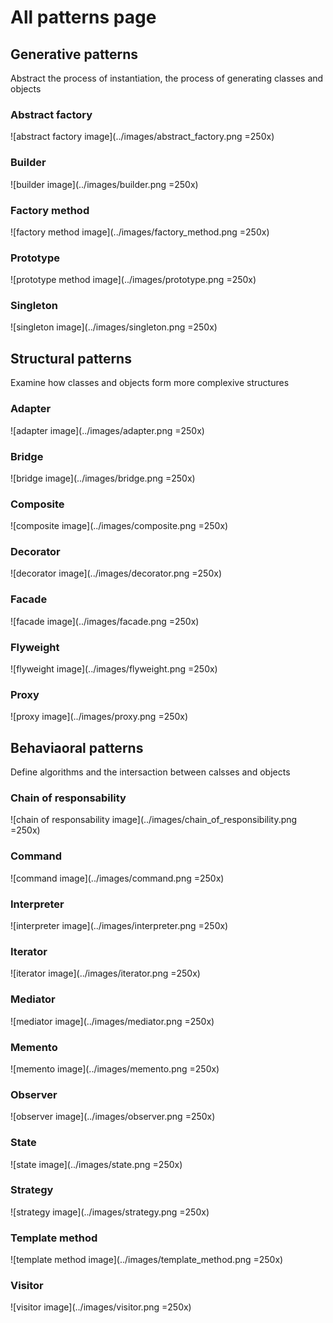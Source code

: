 # All patterns page

## Generative patterns

Abstract the process of instantiation, the process of generating classes and objects

### Abstract factory

![abstract factory image](../images/abstract_factory.png =250x)

### Builder

![builder image](../images/builder.png =250x)

### Factory method

![factory method image](../images/factory_method.png =250x)

### Prototype

![prototype method image](../images/prototype.png =250x)

### Singleton

![singleton image](../images/singleton.png =250x)

## Structural patterns

Examine how classes and objects form more complexive structures

### Adapter

![adapter image](../images/adapter.png =250x)

### Bridge

![bridge image](../images/bridge.png =250x)

### Composite

![composite image](../images/composite.png =250x)

### Decorator

![decorator image](../images/decorator.png =250x)

### Facade

![facade image](../images/facade.png =250x)

### Flyweight

![flyweight image](../images/flyweight.png =250x)

### Proxy

![proxy image](../images/proxy.png =250x)

## Behaviaoral patterns

Define algorithms and the intersaction between calsses and objects

### Chain of responsability

![chain of responsability image](../images/chain_of_responsibility.png =250x)

### Command

![command image](../images/command.png =250x)

### Interpreter

![interpreter image](../images/interpreter.png =250x)

### Iterator

![iterator image](../images/iterator.png =250x)

### Mediator

![mediator image](../images/mediator.png =250x)

### Memento

![memento image](../images/memento.png =250x)

### Observer

![observer image](../images/observer.png =250x)

### State

![state image](../images/state.png =250x)

### Strategy

![strategy image](../images/strategy.png =250x)

### Template method

![template method image](../images/template_method.png =250x)

### Visitor

![visitor image](../images/visitor.png =250x)